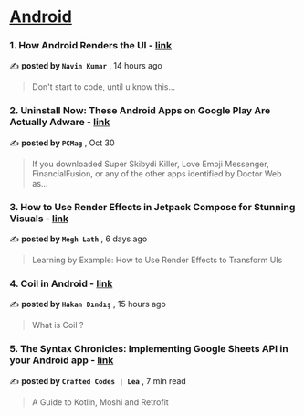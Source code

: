 
<h1><a href=https://medium.com/tag/android/recommended target="_blank" rel="noopener noreferrer">Android</a></h1>
<h3>1. How Android Renders the UI - <a href=https://medium.com/@navinkumar0118/how-android-renders-the-ui-f8574b2d31ab?source=tag_recommended_feed---------0-84----------android----------230dfd68_7733_4288_aa3e_ca1848c452ce------- target="_blank" rel="noopener noreferrer">link</a></h3>

✍️ **posted by `Navin Kumar`** <date> , 14 hours ago</date>

<blockquote>Don't start to code, until u know this…</blockquote>

<h3>2. Uninstall Now: These Android Apps on Google Play Are Actually Adware - <a href=https://medium.com/pcmag-access/uninstall-now-these-android-apps-on-google-play-are-actually-adware-d145d58f4abe?source=tag_recommended_feed---------1-107----------android----------230dfd68_7733_4288_aa3e_ca1848c452ce------- target="_blank" rel="noopener noreferrer">link</a></h3>

✍️ **posted by `PCMag`** <date> , Oct 30</date>

<blockquote>If you downloaded Super Skibydi Killer, Love Emoji Messenger, FinancialFusion, or any of the other apps identified by Doctor Web as…</blockquote>

<h3>3. How to Use Render Effects in Jetpack Compose for Stunning Visuals - <a href=https://medium.com/canopas/how-to-use-render-effects-in-jetpack-compose-for-stunning-visuals-01287d7f00db?source=tag_recommended_feed---------2-85----------android----------230dfd68_7733_4288_aa3e_ca1848c452ce------- target="_blank" rel="noopener noreferrer">link</a></h3>

✍️ **posted by `Megh Lath`** <date> , 6 days ago</date>

<blockquote>Learning by Example: How to Use Render Effects to Transform UIs</blockquote>

<h3>4. Coil in Android - <a href=https://medium.com/@hakandindis/coil-in-android-ec7579ef0f25?source=tag_recommended_feed---------3-84----------android----------230dfd68_7733_4288_aa3e_ca1848c452ce------- target="_blank" rel="noopener noreferrer">link</a></h3>

✍️ **posted by `Hakan Dındış`** <date> , 15 hours ago</date>

<blockquote>What is Coil ?</blockquote>

<h3>5. The Syntax Chronicles: Implementing Google Sheets API in your Android app - <a href=https://medium.com/mobile-app-circular/the-syntax-chronicles-implementing-google-sheets-api-in-your-android-app-8d1bf9fa061a?source=tag_recommended_feed---------4-107----------android----------230dfd68_7733_4288_aa3e_ca1848c452ce------- target="_blank" rel="noopener noreferrer">link</a></h3>

✍️ **posted by `Crafted Codes | Lea`** <date> , 7 min read</date>

<blockquote>A Guide to Kotlin, Moshi and Retrofit</blockquote>

